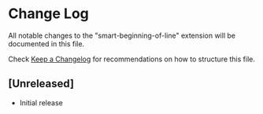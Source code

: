 # Change Log

All notable changes to the "smart-beginning-of-line" extension will be documented in this file.

Check [Keep a Changelog](http://keepachangelog.com/) for recommendations on how to structure this file.

## [Unreleased]

- Initial release